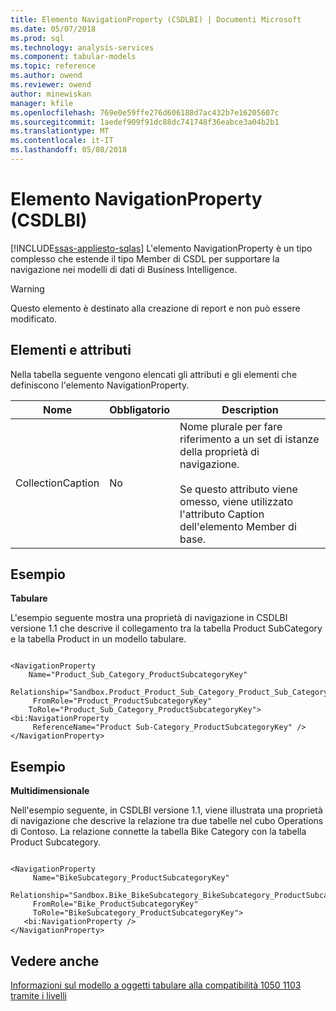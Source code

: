 ```yaml
---
title: Elemento NavigationProperty (CSDLBI) | Documenti Microsoft
ms.date: 05/07/2018
ms.prod: sql
ms.technology: analysis-services
ms.component: tabular-models
ms.topic: reference
ms.author: owend
ms.reviewer: owend
author: minewiskan
manager: kfile
ms.openlocfilehash: 769e0e59ffe276d606188d7ac432b7e16205607c
ms.sourcegitcommit: 1aedef909f91dc88dc741748f36eabce3a04b2b1
ms.translationtype: MT
ms.contentlocale: it-IT
ms.lasthandoff: 05/08/2018
---
```

# <a name="navigationproperty-element-csdlbi"></a>Elemento NavigationProperty (CSDLBI)
[!INCLUDE[ssas-appliesto-sqlas](../../../includes/ssas-appliesto-sqlas.md)]
  L'elemento NavigationProperty è un tipo complesso che estende il tipo Member di CSDL per supportare la navigazione nei modelli di dati di Business Intelligence.  
  
> [!WARNING]  
>  Questo elemento è destinato alla creazione di report e non può essere modificato.  
  
## <a name="elements-and-attributes"></a>Elementi e attributi  
 Nella tabella seguente vengono elencati gli attributi e gli elementi che definiscono l'elemento NavigationProperty.  
  
|Nome|Obbligatorio|Description|  
|----------|-----------------|-----------------|  
|CollectionCaption|No|Nome plurale per fare riferimento a un set di istanze della proprietà di navigazione.<br /><br /> Se questo attributo viene omesso, viene utilizzato l'attributo Caption dell'elemento Member di base.|  
  
## <a name="example"></a>Esempio  
 **Tabulare**  
  
 L'esempio seguente mostra una proprietà di navigazione in CSDLBI versione 1.1 che descrive il collegamento tra la tabella Product SubCategory e la tabella Product in un modello tabulare.  
  
```  
  
<NavigationProperty   
    Name="Product_Sub_Category_ProductSubcategoryKey"      
    Relationship="Sandbox.Product_Product_Sub_Category_Product_Sub_Category_ProductSubcategoryKey"  
     FromRole="Product_ProductSubcategoryKey"   
    ToRole="Product_Sub_Category_ProductSubcategoryKey">  
<bi:NavigationProperty   
     ReferenceName="Product Sub-Category_ProductSubcategoryKey" />  
</NavigationProperty>  
```  
  
## <a name="example"></a>Esempio  
 **Multidimensionale**  
  
 Nell'esempio seguente, in CSDLBI versione 1.1, viene illustrata una proprietà di navigazione che descrive la relazione tra due tabelle nel cubo Operations di Contoso. La relazione connette la tabella Bike Category con la tabella Product Subcategory.  
  
```  
  
<NavigationProperty   
     Name="BikeSubcategory_ProductSubcategoryKey"   
     Relationship="Sandbox.Bike_BikeSubcategory_BikeSubcategory_ProductSubcategoryKey"   
     FromRole="Bike_ProductSubcategoryKey"   
     ToRole="BikeSubcategory_ProductSubcategoryKey">  
   <bi:NavigationProperty />  
</NavigationProperty>  
```  
  
## <a name="see-also"></a>Vedere anche  
 [Informazioni sul modello a oggetti tabulare alla compatibilità 1050 1103 tramite i livelli](../../../analysis-services/tabular-model-programming-compatibility-levels-1050-1103/representation/understanding-tabular-object-model-at-levels-1050-through-1103.md)  
  
  

